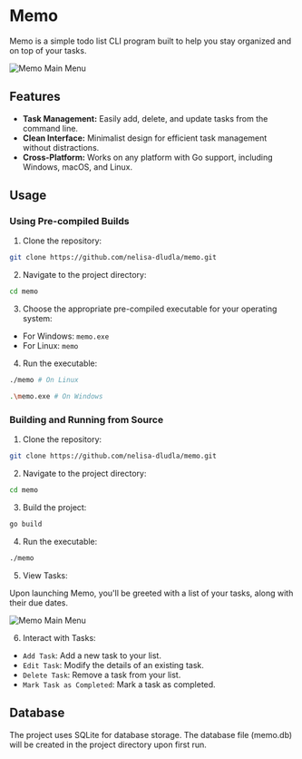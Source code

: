 # Memo

Memo is a simple todo list CLI program built to help you stay organized and on top of your tasks.

![Memo Main Menu](https://i.imgur.com/uWhciQX.png)

## Features

- **Task Management:** Easily add, delete, and update tasks from the command line.
- **Clean Interface:** Minimalist design for efficient task management without distractions.
- **Cross-Platform:** Works on any platform with Go support, including Windows, macOS, and Linux.

## Usage

### Using Pre-compiled Builds
1. Clone the repository:

```bash
git clone https://github.com/nelisa-dludla/memo.git
```

2. Navigate to the project directory:

```bash
cd memo
```

3. Choose the appropriate pre-compiled executable for your operating system:
- For Windows: `memo.exe`
- For Linux: `memo`

4. Run the executable:

```bash
./memo # On Linux
```

```bash
.\memo.exe # On Windows
```

### Building and Running from Source

1. Clone the repository:

```bash
git clone https://github.com/nelisa-dludla/memo.git
```

2. Navigate to the project directory:

```bash
cd memo
```

3. Build the project:

```bash
go build
```

4. Run the executable:

```bash
./memo
```

5. View Tasks:

Upon launching Memo, you'll be greeted with a list of your tasks, along with their due dates.

![Memo Main Menu](https://i.imgur.com/b1aFGcj.png)

6. Interact with Tasks:

- `Add Task`: Add a new task to your list.
- `Edit Task`: Modify the details of an existing task.
- `Delete Task`: Remove a task from your list.
- `Mark Task as Completed`: Mark a task as completed.

## Database

The project uses SQLite for database storage. The database file (memo.db) will be created in the project directory upon first run.

